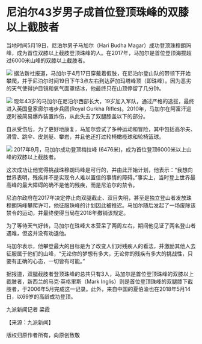 # 尼泊尔43岁男子成首位登顶珠峰的双膝以上截肢者

当地时间5月19日，尼泊尔男子马加尔（Hari Budha
Magar）成功登顶珠穆朗玛峰，成为首位双膝以上截肢登顶珠峰的人。在2017年，马加尔是首位登顶海拔超过6000米山峰的双膝以上截肢者。

![](https://inews.gtimg.com/om_bt/OkXspb9pb621oCIRwB4SXi05bbev7EbBNKVXmqsPBSxpkAA/1000)
据法新社报道，马加尔于4月17日穿戴着假肢，在尼泊尔登山队的带领下开始攀爬，并于尼泊尔时间19日下午3点左右到达萨加玛塔峰顶（即珠峰）。因为恶劣的天气使得护目镜和氧气面罩结冰，他最终只在山顶停留了几分钟。

![](https://inews.gtimg.com/om_bt/OC_dPOQ5rPjANFJ_IuoGNVXK1YvQfzl8ANNA-tamGHh3wAA/1000)
现年43岁的马加尔在尼泊尔西部长大，19岁加入军队，通过严格的选拔，最终进入英国皇家廓尔喀步兵团(Royal Gurkha
Rifles)。2010年，马加尔在阿富汗巡逻时被简易爆炸装置炸伤，从此失去了双腿膝盖以下的部分。

自从受伤后，为了更好地康复，马加尔尝试了多种运动和冒险，其中包括高尔夫、滑雪、跳伞、皮划艇、攀岩，并且他还打过轮椅橄榄球和轮椅篮球。

![](https://inews.gtimg.com/om_bt/OSKs-PMU-siggjyKJnEVwio_dcMgrQLjUU_Q0NJ0Z_EooAA/1000)
2017年9月，马加尔成功登顶梅拉峰 (6476米)，成为首位登顶6000米以上山峰的双膝以上截肢者。

这次成功让他觉得挑战珠穆朗玛峰是可行的，并由此开始计划，他表示：“我想向世界表明，残疾并不是实现令人难以置信的事情的障碍。”事实上，当时登上世界最高峰的最大障碍的确不是他的残疾，而是尼泊尔的禁令。

尼泊尔政府在2017年决定停止向双腿截止、双目失明，甚至是独立登山者发放珠穆朗玛峰攀爬许可，他征服珠峰的计划因此被推迟。马加尔随后发起了一场废除该禁令的运动，并最终使得当局在2018年撤销该规定。

为了等待天气好转，马加尔在珠峰大本营呆了两周左右，期间他见证了两名登山者遇难，但这并没有劝退他。

马加尔表示，他攀登最大的目标是为了改变人们对残疾人的看法，并激励其他人去征服属于他们的山峰，“无论你的梦想有多大，无论你的残疾有多大的挑战性，只要有正确的心态，一切皆有可能。”

据报道，双腿截肢者登顶珠峰的总共只有3人，马加尔是首位登顶珠峰的双膝以上截肢者，新西兰的马克·英格里斯（Mark
Inglis）则是首位登顶珠峰的双腿膝下截肢者，于2006年5月完成这一记录。此外，来自中国的夏伯渝也在2018年5月14日，以69岁的高龄成功登顶。

九派新闻记者 梁霞

【来源：九派新闻】

版权归原作者所有，向原创致敬

